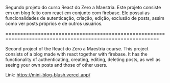 Segundo projeto do curso React do Zero a Maestria. Este projeto consiste em um blog feito com react em conjunto com firebase. Ele possui as funcionalidades de autenticação, criação, edição, exclusão de posts, assim como ver posts próprios e de outros usuários.

==========================================================================================================

Second project of the React do Zero a Maestria course. This project consists of a blog made with react together with firebase. It has the functionality of authenticating, creating, editing, deleting posts, as well as seeing your own posts and those of other users.

Link: https://mini-blog-blush.vercel.app/

